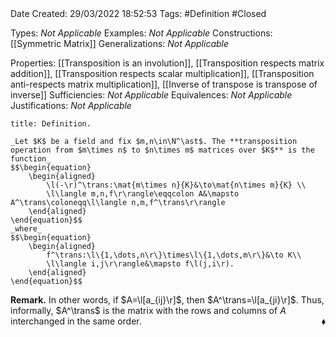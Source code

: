 <br />
<br />

Date Created: 29/03/2022 18:52:53
Tags: #Definition #Closed 

Types: _Not Applicable_
Examples: _Not Applicable_
Constructions: [[Symmetric Matrix]]
Generalizations: _Not Applicable_

Properties: [[Transposition is an involution]], [[Transposition respects matrix addition]], [[Transposition respects scalar multiplication]], [[Transposition anti-respects matrix multiplication]], [[Inverse of transpose is transpose of inverse]]
Sufficiencies: _Not Applicable_
Equivalences: _Not Applicable_
Justifications: _Not Applicable_

``` ad-Definition
title: Definition.

_Let $K$ be a field and fix $m,n\in\N^\ast$. The **transposition operation from $m\times n$ to $n\times m$ matrices over $K$** is the function_
$$\begin{equation}
    \begin{aligned}
        \l(-\r)^\trans:\mat{m\times n}{K}&\to\mat{n\times m}{K} \\
        \l\langle m,n,f\r\rangle\eqqcolon A&\mapsto A^\trans\coloneqq\l\langle n,m,f^\trans\r\rangle
    \end{aligned}
\end{equation}$$
_where_
$$\begin{equation}
    \begin{aligned}
        f^\trans:\l\{1,\dots,n\r\}\times\l\{1,\dots,m\r\}&\to K\\
        \l\langle i,j\r\rangle&\mapsto f\l(j,i\r).
    \end{aligned}
\end{equation}$$

```

**Remark.** In other words, if $A=\l[a_{ij}\r]$, then $A^\trans=\l[a_{ji}\r]$. Thus, informally, $A^\trans$ is the matrix with the rows and columns of $A$ interchanged in the same order.<span style="float:right;">$\blacklozenge$</span>
